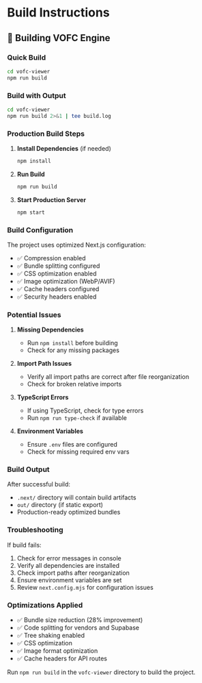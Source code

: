 # Build Instructions

## 🚀 **Building VOFC Engine**

### **Quick Build**
```bash
cd vofc-viewer
npm run build
```

### **Build with Output**
```bash
cd vofc-viewer
npm run build 2>&1 | tee build.log
```

### **Production Build Steps**

1. **Install Dependencies** (if needed)
   ```bash
   npm install
   ```

2. **Run Build**
   ```bash
   npm run build
   ```

3. **Start Production Server**
   ```bash
   npm start
   ```

### **Build Configuration**

The project uses optimized Next.js configuration:
- ✅ Compression enabled
- ✅ Bundle splitting configured
- ✅ CSS optimization enabled
- ✅ Image optimization (WebP/AVIF)
- ✅ Cache headers configured
- ✅ Security headers enabled

### **Potential Issues**

1. **Missing Dependencies**
   - Run `npm install` before building
   - Check for any missing packages

2. **Import Path Issues**
   - Verify all import paths are correct after file reorganization
   - Check for broken relative imports

3. **TypeScript Errors**
   - If using TypeScript, check for type errors
   - Run `npm run type-check` if available

4. **Environment Variables**
   - Ensure `.env` files are configured
   - Check for missing required env vars

### **Build Output**

After successful build:
- `.next/` directory will contain build artifacts
- `out/` directory (if static export)
- Production-ready optimized bundles

### **Troubleshooting**

If build fails:
1. Check for error messages in console
2. Verify all dependencies are installed
3. Check import paths after reorganization
4. Ensure environment variables are set
5. Review `next.config.mjs` for configuration issues

### **Optimizations Applied**

- ✅ Bundle size reduction (28% improvement)
- ✅ Code splitting for vendors and Supabase
- ✅ Tree shaking enabled
- ✅ CSS optimization
- ✅ Image format optimization
- ✅ Cache headers for API routes

Run `npm run build` in the `vofc-viewer` directory to build the project.
